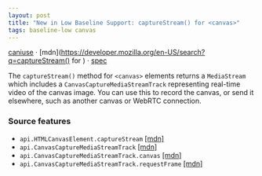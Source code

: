 ```yaml
---
layout: post
title: "New in Low Baseline Support: captureStream() for <canvas>"
tags: baseline-low canvas
---
```


[caniuse](https://caniuse.com/?search=capture-stream-canvas) · [mdn](https://developer.mozilla.org/en-US/search?q=captureStream() for <canvas>) · [spec](https://w3c.github.io/mediacapture-fromelement/#html-canvas-element-media-capture-extensions)

The `captureStream()` method for `<canvas>` elements returns a `MediaStream` which includes a `CanvasCaptureMediaStreamTrack` representing real-time video of the canvas image. You can use this to record the canvas, or send it elsewhere, such as another canvas or WebRTC connection.

### Source features

- ``api.HTMLCanvasElement.captureStream`` [[mdn]](https://developer.mozilla.org/en-US/search?q=api.HTMLCanvasElement.captureStream)
- ``api.CanvasCaptureMediaStreamTrack`` [[mdn]](https://developer.mozilla.org/en-US/search?q=api.CanvasCaptureMediaStreamTrack)
- ``api.CanvasCaptureMediaStreamTrack.canvas`` [[mdn]](https://developer.mozilla.org/en-US/search?q=api.CanvasCaptureMediaStreamTrack.canvas)
- ``api.CanvasCaptureMediaStreamTrack.requestFrame`` [[mdn]](https://developer.mozilla.org/en-US/search?q=api.CanvasCaptureMediaStreamTrack.requestFrame)
